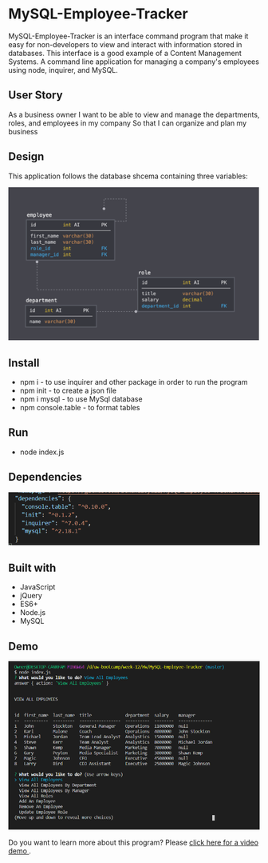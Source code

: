# MySQL-Employee-Tracker

MySQL-Employee-Tracker is an interface command program that make it easy for non-developers to view and interact with information stored in databases. This interface is a good example of a Content Management Systems. A command line application for managing a company's employees using node, inquirer, and MySQL.


## User Story
As a business owner
I want to be able to view and manage the departments, roles, and employees in my company
So that I can organize and plan my business

## Design

This application follows the database shcema containing three variables:

![](image/schema.PNG)

## Install
* npm i - to use inquirer and other package in order to run the program
* npm init - to create a json file
* npm i mysql - to use MySql database
* npm console.table - to format tables

## Run 
* node index.js

## Dependencies
![](image/dep.PNG)

## Built with
* JavaScript
* jQuery
* ES6+
* Node.js
* MySQL

## Demo
![](image/screen.PNG)

Do you want to learn more about this program? Please <a href="https://drive.google.com/file/d/1YR7YOwPlGoaFdIdoFeKc9-ysnnY5sM2P/view"> click here for a video demo </a>.


